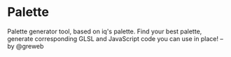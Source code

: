 # Palette

Palette generator tool, based on iq's palette. Find your best palette, generate corresponding GLSL and JavaScript code you can use in place! – by @greweb
